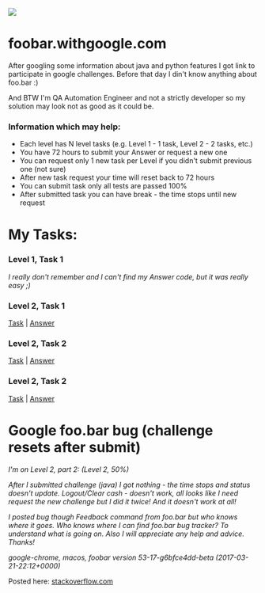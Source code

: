  ![](https://github.com/kyxap/google.challenge/blob/master/foo.bar.scr1.png)
 
 # foobar.withgoogle.com

After googling some information about java and python features I got link to participate in google challenges. Before that day I din't know anything about foo.bar :) 

And BTW I'm QA Automation Engineer and not a strictly developer so my solution may look not as good as it could be.

### **Information which may help:**
* Each level has N level tasks (e.g. Level 1 - 1 task, Level 2 - 2 tasks, etc.)  
* You have 72 hours to submit your Answer or request a new one
* You can request only 1 new task per Level if you didn't submit previous one (not sure) 
* After new task request your time will reset back to 72 hours
* You can submit task only all tests are passed 100%
* After submitted task you can have break - the time stops until new request 

# My Tasks:

### Level 1, Task 1
_I really don't remember and I can't find my Answer code, but it was really easy ;)_
### Level 2, Task 1
[Task]() | [Answer](https://github.com/kyxap/google.challenge/blob/master/src/com/withgoogle/foobar/level2_1/Answer.java)
### Level 2, Task 2
[Task]() | [Answer](https://github.com/kyxap/google.challenge/blob/master/src/com/withgoogle/foobar/level2_2/Answer.java)
### Level 2, Task 2
[Task]() | [Answer](https://github.com/kyxap/google.challenge/blob/master/src/com/withgoogle/foobar/level2_2_1/Answer.java)

# Google foo.bar bug (challenge resets after submit)
_I'm on Level 2, part 2: (Level 2, 50%)_

_After I submitted challenge (java) I got nothing - the time stops and status doesn't update. Logout/Clear cash - doesn't work, all looks like I need request the new challenge but I did it twice! And it doesn't work at all!_

_I posted bug though Feedback command from foo.bar but who knows where it goes._
_Who knows where I can find foo.bar bug tracker? To understand what is going on. Also I will appreciate any help and advice. Thanks!_

_google-chrome, macos, foobar version 53-17-g6bfce4dd-beta (2017-03-21-22:12+0000)_

Posted here:
[stackoverflow.com](https://stackoverflow.com/questions/44252108/google-foobar-bug-chahallenge-resets-after-submit)
